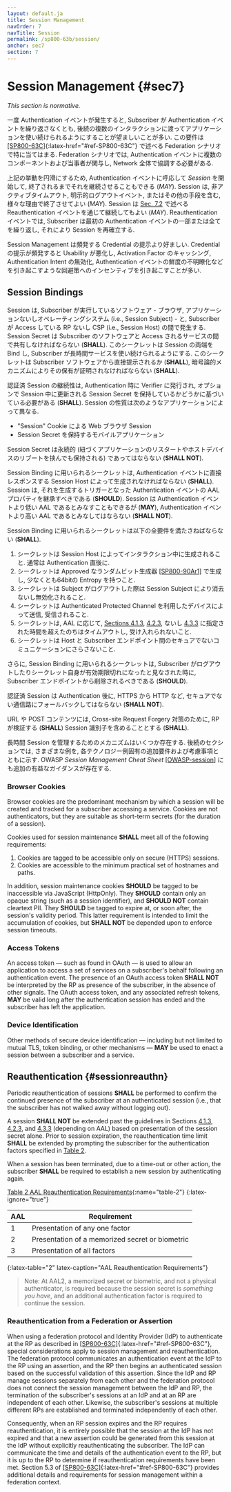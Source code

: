 ```yaml
---
layout: default.ja
title: Session Management
navOrder: 7
navTitle: Session
permalink: /sp800-63b/session/
anchor: sec7
section: 7
---
```


# Session Management {#sec7}

_This section is normative._

<!--
Once an authentication event has taken place, it is often desirable to allow the subscriber to continue using the application across multiple subsequent interactions without requiring them to repeat the authentication event. This requirement is particularly true for federation scenarios — described in [[SP800-63C]](../_sp800-63c/sec1_purpose.md#purpose){:latex-href="#ref-SP800-63C"} — where the authentication event necessarily involves several components and parties coordinating across a network.
-->

一度 Authentication イベントが発生すると, Subscriber が Authentication イベントを繰り返さなくとも, 後続の複数のインタラクションに渡ってアプリケーションを使い続けられるようにすることが望ましいことが多い.
この要件は [[SP800-63C]](../_sp800-63c/sec1_purpose.md#purpose){:latex-href="#ref-SP800-63C"} で述べる Federation シナリオで特に当てはまる.
Federation シナリオでは, Authentication イベントに複数のコンポーネントおよび当事者が関与し, Network 全体で協調する必要がある.

<!--
To facilitate this behavior, a *session* **MAY** be started in response to an authentication event, and continue the session until such time that it is terminated. The session **MAY** be terminated for any number of reasons, including but not limited to an inactivity timeout, an explicit logout event, or other means. The session **MAY** be continued through a reauthentication event — described in [Sec. 7.2](sec7_session.md#sessionreauthn) — wherein the subscriber repeats some or all of the initial authentication event, thereby re-establishing the session.
-->

上記の挙動を円滑にするため, Authentication イベントに呼応して *Session* を開始して, 終了されるまでそれを継続させることもできる (*MAY*).
Session は, 非アクティブタイムアウト, 明示的ログアウトイベント, またはその他の手段を含む, 様々な理由で終了させてよい (*MAY*).
Session は [Sec. 7.2](sec7_session.md#sessionreauthn) で述べる Reauthentication イベントを通じて継続してもよい (*MAY*).
Reauthentication イベントでは, Subscriber は最初の Authentication イベントの一部または全てを繰り返し, それにより Session を再確立する.

<!--
Session management is preferable over continual presentation of credentials as the poor usability of continual presentation often creates incentives for workarounds such as caching of activation factors, negating authentication intent and obscuring the freshness of the authentication event.
-->

Session Management は頻発する Credential の提示より好ましい.
Credential の提示が頻発すると Usability が悪化し, Activation Factor のキャッシング, Authentication Intent の無効化, Authentication イベントの鮮度の不明瞭化などを引き起こすような回避策へのインセンティブを引き起こすことが多い.

## Session Bindings

<!--
A session occurs between the software that a subscriber is running &mdash; such as a browser, application, or operating system (i.e., the session subject) &mdash; and the RP or CSP that the subscriber is accessing (i.e., the session host). A session secret **SHALL** be shared between the subscriber's software and the service being accessed. This secret binds the two ends of the session, allowing the subscriber to continue using the service over time. The secret **SHALL** be presented directly by the subscriber's software or possession of the secret **SHALL** be proven using a cryptographic mechanism.
-->

Session は, Subscriber が実行しているソフトウェア - ブラウザ, アプリケーションないしオペレーティングシステム (i.e., Session Subject) - と, Subscriber が Access している RP ないし CSP (i.e., Session Host) の間で発生する.
Session Secret は Subscriber のソフトウェアと Access されるサービスの間で共有しなければならない (**SHALL**).
このシークレットは Session の両端を Bind し, Subscriber が長時間サービスを使い続けられるようにする.
このシークレットは Subscriber ソフトウェアから直接提示されるか (**SHALL**), 暗号論的メカニズムによりその保有が証明されなければならない (**SHALL**).

<!--
Continuity of authenticated sessions **SHALL** be based upon the possession of a session secret issued by the verifier at the time of authentication and optionally refreshed during the session. The nature of a session depends on the application, such as:
-->

認証済 Session の継続性は, Authentication 時に Verifier に発行され, オプションで Session 中に更新される Session Secret を保持しているかどうかに基づいている必要がある (**SHALL**).
Session の性質は次のようなアプリケーションによって異なる.

<!--
* a web browser session with a "session" cookie, or
* an instance of a mobile application that retains a session secret.
-->

* "Session" Cookie による Web ブラウザ Session
* Session Secret を保持するモバイルアプリケーション

<!--
Session secrets **SHALL NOT** be persistent (retained across a restart of the associated application or a reboot of the host device).
-->

Session Secret は永続的 (紐づくアプリケーションのリスタートやホストデバイスのリブートを挟んでも保持される) であってはならない (**SHALL NOT**).

<!--
The secret used for session binding **SHALL** be generated by the session host in direct response to an authentication event. A session **SHOULD** inherit the AAL properties of the authentication event which triggered its creation. A session **MAY** be considered at a lower AAL than the authentication event but **SHALL NOT** be considered at a higher AAL than the authentication event.
-->

Session Binding に用いられるシークレットは, Authentication イベントに直接レスポンスする Session Host によって生成されなければならない (**SHALL**).
Session は, それを生成するトリガーとなった Authentication イベントの AAL プロパティを継承すべきである (**SHOULD**).
Session は Authentication イベントより低い AAL であるとみなすこともできるが (**MAY**), Authentication イベントより高い AAL であるとみなしてはならない (**SHALL NOT**).

<!--
Secrets used for session binding **SHALL** meet all of the following requirements:
-->

Session Binding に用いられるシークレットは以下の全要件を満たさねばならない (**SHALL**).

<!--
1. Secrets are generated by the session host during an interaction, typically immediately following authentication.
2. Secrets are generated by an approved random bit generator [[SP800-90Ar1]](references.md#ref-SP800-90Ar1) and contain at least 64 bits of entropy.
3. Secrets are erased or invalidated by the session subject when the subscriber logs out.
4. Secrets are sent to and received from the device using an authenticated protected channel.
5. Secrets will time out and are not accepted after the times specified in [Sections 4.1.3](sec4_aal.md#aal1reauth), [4.2.3](sec4_aal.md#aal2reauth), and [4.3.3](sec4_aal.md#aal3reauth), as appropriate for the AAL.
6. Secrets are not made available to insecure communications between the host and subscriber's endpoint.
-->

1. シークレットは Session Host によってインタラクション中に生成されること. 通常は Authentication 直後に.
2. シークレットは Approved なランダムビット生成器 [[SP800-90Ar1]](references.md#ref-SP800-90Ar1) で生成し, 少なくとも64bitの Entropy を持つこと.
3. シークレットは Subject がログアウトした際は Session Subject により消去ないし無効化されること.
4. シークレットは Authenticated Protected Channel を利用したデバイスによって送信, 受信されること.
5. シークレットは, AAL に応じて, [Sections 4.1.3](sec4_aal.md#aal1reauth), [4.2.3](sec4_aal.md#aal2reauth), ないし [4.3.3](sec4_aal.md#aal3reauth) に指定された時間を超えたのちはタイムアウトし, 受け入れられないこと.
6. シークレットは Host と Subscriber エンドポイント間のセキュアでないコミュニケーションにさらさないこと.

<!--
In addition, secrets used for session binding **SHOULD** be erased on the subscriber endpoint when they log out or when the secret is deemed to have expired. They **SHOULD NOT** be placed in insecure locations such as HTML5 Local Storage due to the potential exposure of local storage to cross-site scripting (XSS) attacks.
-->

さらに, Session Binding に用いられるシークレットは, Subscriber がログアウトしたりシークレット自身が有効期限切れになったと見なされた時に, Subscriber エンドポイントから削除されるべきである (**SHOULD**).

<!--
Authenticated sessions **SHALL NOT** fall back to an insecure transport, such as from https to http, following authentication.
-->

認証済 Session は Authentication 後に, HTTPS から HTTP など, セキュアでない通信路にフォールバックしてはならない (**SHALL NOT**).

<!--
URLs or POST content **SHALL** contain a session identifier that **SHALL** be verified by the RP to protect against cross-site request forgery.
-->

URL や POST コンテンツには, Cross-site Request Forgery 対策のために, RP が検証する (**SHALL**) Session 識別子を含めることとする (**SHALL**).

<!--
There are several mechanisms for managing a session over time. The following sections give different examples along with additional requirements and considerations particular to each example technology. Additional informative guidance is available in the OWASP *Session Management Cheat Sheet* [[OWASP-session]](references.md#ref-OWASP-session).
-->

長時間 Session を管理するためのメカニズムはいくつか存在する.
後続のセクションでは, さまざまな例を, 各テクノロジー例固有の追加要件および考慮事項とともに示す.
OWASP *Session Management Cheat Sheet* [[OWASP-session]](references.md#ref-OWASP-session) にも追加の有益なガイダンスが存在する.

### Browser Cookies

Browser cookies are the predominant mechanism by which a session will be created and tracked for a subscriber accessing a service. Cookies are not authenticators, but they are suitable as short-term secrets (for the duration of a session).

Cookies used for session maintenance **SHALL** meet all of the following requirements:

1. Cookies are tagged to be accessible only on secure (HTTPS) sessions.
2. Cookies are accessible to the minimum practical set of hostnames and paths.

In addition, session maintenance cookies **SHOULD** be tagged to be inaccessible via JavaScript (HttpOnly). They **SHOULD** contain only an opaque string (such as a session identifier), and **SHOULD NOT** contain cleartext PII. They **SHOULD** be tagged to expire at, or soon after, the session's validity period. This latter requirement is intended to limit the accumulation of cookies, but **SHALL NOT** be depended upon to enforce session timeouts.

### Access Tokens

An access token — such as found in OAuth — is used to allow an application to access a set of services on a subscriber's behalf following an authentication event. The presence of an OAuth access token **SHALL NOT** be interpreted by the RP as presence of the subscriber, in the absence of other signals. The OAuth access token, and any associated refresh tokens, **MAY** be valid long after the authentication session has ended and the subscriber has left the application.

### Device Identification

Other methods of secure device identification &mdash; including but not limited to mutual TLS, token binding, or other mechanisms &mdash; **MAY** be used to enact a session between a subscriber and a service.

## Reauthentication {#sessionreauthn}

Periodic reauthentication of sessions **SHALL** be performed to confirm the continued presence of the subscriber at an authenticated session (i.e., that the subscriber has not walked away without logging out).

A session **SHALL NOT** be extended past the guidelines in Sections [4.1.3](sec4_aal.md#aal1reauth), [4.2.3](sec4_aal.md#aal2reauth), and [4.3.3](sec4_aal.md#aal3reauth) (depending on AAL) based on presentation of the session secret alone. Prior to session expiration, the reauthentication time limit **SHALL** be extended by prompting the subscriber for the authentication factors specified in [Table 2](sec7_session.md#table-2).

When a session has been terminated, due to a time-out or other action, the subscriber **SHALL** be required to establish a new session by authenticating again.

[Table 2 AAL Reauthentication Requirements](sec7_session.md#table-2){:name="table-2"}
{:latex-ignore="true"}

|AAL|Requirement|
|----|----|
|1|Presentation of any one factor|
|2|Presentation of a memorized secret or biometric|
|3|Presentation of all factors|
{:latex-table="2" latex-caption="AAL Reauthentication Requirements"}

>Note: At AAL2, a memorized secret or biometric, and not a physical authenticator, is required because the session secret is *something you have*, and an additional authentication factor is required to continue the session.

### Reauthentication from a Federation or Assertion

When using a federation protocol and Identity Provider (IdP) to authenticate at the RP as described in [[SP800-63C]](../_sp800-63c/sec1_purpose.md#purpose){:latex-href="#ref-SP800-63C"}, special considerations apply to session management and reauthentication. The federation protocol communicates an authentication event at the IdP to the RP using an assertion, and the RP then begins an authenticated session based on the successful validation of this assertion. Since the IdP and RP manage sessions separately from each other and the federation protocol does not connect the session management between the IdP and RP, the termination of the subscriber's sessions at an IdP and at an RP are independent of each other. Likewise, the subscriber's sessions at multiple different RPs are established and terminated independently of each other.

Consequently, when an RP session expires and the RP requires reauthentication, it is entirely possible that the session at the IdP has not expired and that a new assertion could be generated from this session at the IdP without explicitly reauthenticating the subscriber. The IdP can communicate the time and details of the authentication event to the RP, but it is up to the RP to determine if reauthentication requirements have been met. Section 5.3 of [[SP800-63C]](../_sp800-63c/sec5_federation.md#federation-session){:latex-href="#ref-SP800-63C"} provides additional details and requirements for session management within a federation context.

